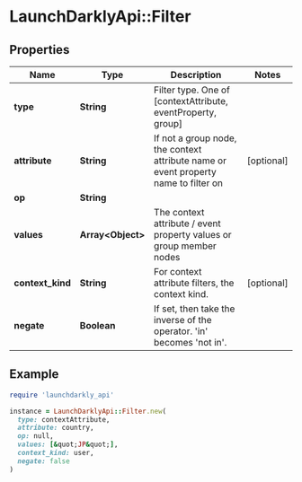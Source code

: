 # LaunchDarklyApi::Filter

## Properties

| Name | Type | Description | Notes |
| ---- | ---- | ----------- | ----- |
| **type** | **String** | Filter type. One of [contextAttribute, eventProperty, group] |  |
| **attribute** | **String** | If not a group node, the context attribute name or event property name to filter on | [optional] |
| **op** | **String** |  |  |
| **values** | **Array&lt;Object&gt;** | The context attribute / event property values or group member nodes |  |
| **context_kind** | **String** | For context attribute filters, the context kind. | [optional] |
| **negate** | **Boolean** | If set, then take the inverse of the operator. &#39;in&#39; becomes &#39;not in&#39;. |  |

## Example

```ruby
require 'launchdarkly_api'

instance = LaunchDarklyApi::Filter.new(
  type: contextAttribute,
  attribute: country,
  op: null,
  values: [&quot;JP&quot;],
  context_kind: user,
  negate: false
)
```

